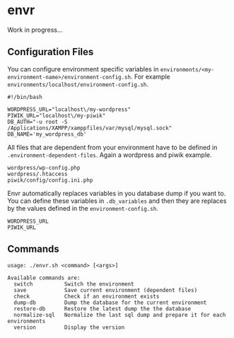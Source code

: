 # envr

Work in progress...

## Configuration Files

You can configure environment specific variables in `environments/<my-environment-name>/environment-config.sh`. For example `environments/localhost/environment-config.sh`.

    #!/bin/bash

    WORDPRESS_URL="localhost\/my-wordpress"
    PIWIK_URL="localhost\/my-piwik"
    DB_AUTH="-u root -S /Applications/XAMPP/xamppfiles/var/mysql/mysql.sock"
    DB_NAME='my_wordpress_db'
    
All files that are dependent from your environment have to be defined in `.environment-dependent-files`. Again a wordpress and piwik example.

    wordpress/wp-config.php
    wordpress/.htaccess
    piwik/config/config.ini.php

Envr automatically replaces variables in you database dump if you want to. You can define these variables in `.db_variables` and then they are replaces by the values defined in the `environment-config.sh`.

    WORDPRESS_URL
    PIWIK_URL

## Commands

    usage: ./envr.sh <command> [<args>]

    Available commands are:
      switch          Switch the environment
      save            Save current environment (dependent files)
      check           Check if an environment exists
      dump-db         Dump the database for the current environment
      restore-db      Restore the latest dump the the database
      normalize-sql   Normalize the last sql dump and prepare it for each environments
      version         Display the version
 